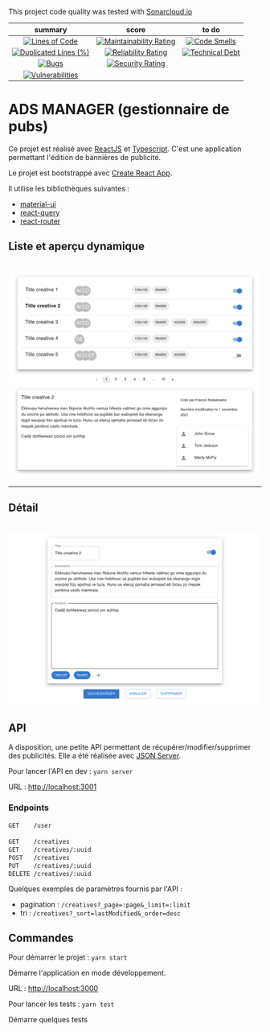 This project code quality was tested with [Sonarcloud.io](https://sonarcloud.io/summary/overall?id=Webnume_react-mk-frontend-adsManager)




|                                                                                                    summary                                                                                                    |                                                                                                 score                                                                                                 |                                                                                           to do                                                                                           |
| :-----------------------------------------------------------------------------------------------------------------------------------------------------------------------------------------------------------: | :---------------------------------------------------------------------------------------------------------------------------------------------------------------------------------------------------: | :----------------------------------------------------------------------------------------------------------------------------------------------------------------------------------------: |
|              [![Lines of Code](https://sonarcloud.io/api/project_badges/measure?project=Webnume_react-mk-frontend-adsManager&metric=ncloc)](https://sonarcloud.io/summary/new_code?id=Webnume_react-mk-frontend-adsManager)              |  [![Maintainability Rating](https://sonarcloud.io/api/project_badges/measure?project=Webnume_react-mk-frontend-adsManager&metric=sqale_rating)](https://sonarcloud.io/summary/new_code?id=Webnume_react-mk-frontend-adsManager)  |  [![Code Smells](https://sonarcloud.io/api/project_badges/measure?project=Webnume_react-mk-frontend-adsManager&metric=code_smells)](https://sonarcloud.io/summary/new_code?id=Webnume_react-mk-frontend-adsManager)  |
| [![Duplicated Lines (%)](https://sonarcloud.io/api/project_badges/measure?project=Webnume_react-mk-frontend-adsManager&metric=duplicated_lines_density)](https://sonarcloud.io/summary/new_code?id=Webnume_react-mk-frontend-adsManager) | [![Reliability Rating](https://sonarcloud.io/api/project_badges/measure?project=Webnume_react-mk-frontend-adsManager&metric=reliability_rating)](https://sonarcloud.io/summary/new_code?id=Webnume_react-mk-frontend-adsManager) | [![Technical Debt](https://sonarcloud.io/api/project_badges/measure?project=Webnume_react-mk-frontend-adsManager&metric=sqale_index)](https://sonarcloud.io/summary/new_code?id=Webnume_react-mk-frontend-adsManager) |
|                   [![Bugs](https://sonarcloud.io/api/project_badges/measure?project=Webnume_react-mk-frontend-adsManager&metric=bugs)](https://sonarcloud.io/summary/new_code?id=Webnume_react-mk-frontend-adsManager)                   |    [![Security Rating](https://sonarcloud.io/api/project_badges/measure?project=Webnume_react-mk-frontend-adsManager&metric=security_rating)](https://sonarcloud.io/summary/new_code?id=Webnume_react-mk-frontend-adsManager)    |                                                                                                                                                                                            |
|        [![Vulnerabilities](https://sonarcloud.io/api/project_badges/measure?project=Webnume_react-mk-frontend-adsManager&metric=vulnerabilities)](https://sonarcloud.io/summary/new_code?id=Webnume_react-mk-frontend-adsManager)        |                                                                             

# ADS MANAGER (gestionnaire de pubs)

Ce projet est réalisé avec [ReactJS](https://reactjs.org/)
et [Typescript](https://github.com/microsoft/TypeScript). C'est une application permettant l'édition de
bannières de publicité.

Le projet est bootstrappé avec [Create React App](https://github.com/facebook/create-react-app).

Il utilise les bibliothèques suivantes :

- [material-ui](https://github.com/mui-org/material-ui)
- [react-query](https://github.com/tannerlinsley/react-query)
- [react-router](https://github.com/remix-run/react-router)


## Liste et aperçu dynamique

\
![list](mockups/list.png)

---

## Détail

\
![detail](mockups/detail.png)

## API

A disposition, une petite API permettant de récupérer/modifier/supprimer des publicités. Elle a été
réalisée avec [JSON Server](https://github.com/typicode/json-server).

Pour lancer l'API en dev : `yarn server`

URL : [http://localhost:3001](http://localhost:3001)

### Endpoints

```
GET    /user

GET    /creatives
GET    /creatives/:uuid
POST   /creatives
PUT    /creatives/:uuid
DELETE /creatives/:uuid
```

Quelques exemples de paramètres fournis par l'API :

- pagination : `/creatives?_page=:page&_limit=:limit`
- tri : `/creatives?_sort=lastModified&_order=desc`

## Commandes

Pour démarrer le projet : `yarn start`

Démarre l'application en mode développement.

URL : [http://localhost:3000](http://localhost:3000)

Pour lancer les tests : `yarn test`

Démarre quelques tests
